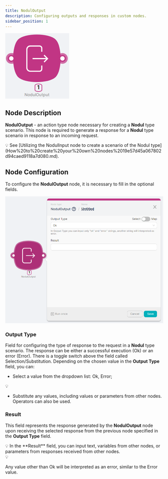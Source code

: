 ```yaml
---
title: NodulOutput
description: Configuring outputs and responses in custom nodes.
sidebar_position: 1
---
```


![Untitled](./noduloutput/untitled.png)

## **Node Description**

**NodulOutput** - an action type node necessary for creating a **Nodul** type scenario. This node is required to generate a response for a **Nodul** type scenario in response to an incoming request.

<aside>
💡 See [Utilizing the NodulInput node to create a scenario of the Nodul type](How%20to%20create%20your%20own%20nodes%2019e57d45a067802d94caed9118a7d080.md).

</aside>

## **Node Configuration**

To configure the **NodulOutput** node, it is necessary to fill in the optional fields.

![Untitled](./noduloutput/untitled_1.png)

### Output Type

Field for configuring the type of response to the request in a **Nodul** type scenario. The response can be either a successful execution (Ok) or an error (Error). There is a toggle switch above the field called Selection/Substitution. Depending on the chosen value in the **Output Type** field, you can:

- Select a value from the dropdown list: Ok, Error;

<aside>
💡

</aside>

- Substitute any values, including values or parameters from other nodes. Operators can also be used.

### Result

This field represents the response generated by the **NodulOutput** node upon receiving the selected response from the previous node specified in the **Output Type** field.

<aside>
💡 In the **Result** field, you can input text, variables from other nodes, or parameters from responses received from other nodes.

</aside>

<aside>
💡

Any value other than Ok will be interpreted as an error, similar to the Error value.

</aside>
